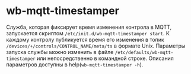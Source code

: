wb-mqtt-timestamper 
====================

Служба, которая фиксирует время изменения контрола в MQTT,  
запускается скриптом `/etc/init.d/wb-mqtt-timestamper start`. К каждому контролу публикуется время его изменения 
в топик `/devices/+/controls/CONTROL_NAME/meta/ts` в формате Unix. Параметры запуска службы можно изменить в файле 
`/etc/defaults/wb-mqtt-timestamper` или непосредственно в командной строке.
Описания параметров доступны в help(```wb-mqtt-timestamper -h```).
